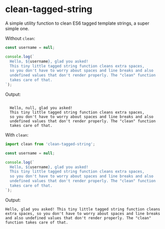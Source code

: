 # clean-tagged-string
A simple utility function to clean ES6 tagged template strings, a super simple
one.

Without `clean`:

```javascript
const username = null;

console.log(`
  Hello, ${username}, glad you asked!
  This tiny little tagged string function cleans extra spaces,
  so you don't have to worry about spaces and line breaks and also
  undefined values that don't render properly. The "clean" function
  takes care of that.
`);
```

Output:

```

  Hello, null, glad you asked!
  This tiny little tagged string function cleans extra spaces,
  so you don't have to worry about spaces and line breaks and also
  undefined values that don't render properly. The "clean" function
  takes care of that.

```

With `clean`:

```javascript
import clean from 'clean-tagged-string';

const username = null;

console.log(`
  Hello, ${username}, glad you asked!
  This tiny little tagged string function cleans extra spaces,
  so you don't have to worry about spaces and line breaks and also
  undefined values that don't render properly. The "clean" function
  takes care of that.
`);
```

Output:

```
Hello, glad you asked! This tiny little tagged string function cleans extra spaces, so you don't have to worry about spaces and line breaks and also undefined values that don't render properly. The "clean" function takes care of that.
```
